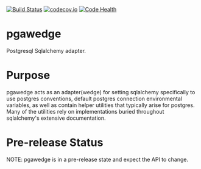 [![Build Status](https://travis-ci.org/portfoliome/pgawedge.svg?branch=master)](https://travis-ci.com/portfoliome/pgawedge)
[![codecov.io](http://codecov.io/github/portfoliome/pgawedge/coverage.svg?branch=master)](http://codecov.io/github/portfoliome/pgawedge?branch=master)
[![Code Health](https://landscape.io/github/portfoliome/pgawedge/master/landscape.svg?style=flat)](https://landscape.io/github/portfoliome/pgawedge/master)

# pgawedge
Postgresql Sqlalchemy adapter.

# Purpose

pgawedge acts as an adapter(wedge) for setting sqlalchemy specifically to use postgres conventions, default postgres connection environmental variables, as well as contain helper utilities that typically arise for postgres. Many of the utilities rely on implementations buried throughout sqlalchemy's extensive documentation.

# Pre-release Status

NOTE: pgawedge is in a pre-release state and expect the API to change.
